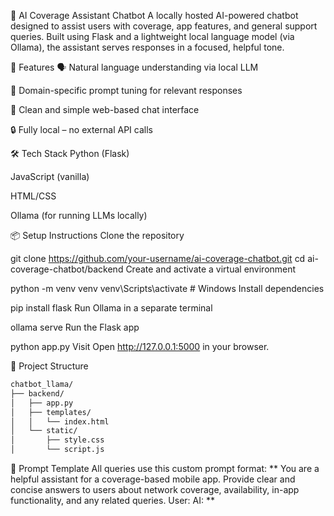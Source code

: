 🧠 AI Coverage Assistant Chatbot
A locally hosted AI-powered chatbot designed to assist users with coverage, app features, and general support queries. Built using Flask and a lightweight local language model (via Ollama), the assistant serves responses in a focused, helpful tone.

🚀 Features
🗣️ Natural language understanding via local LLM

📡 Domain-specific prompt tuning for relevant responses

💬 Clean and simple web-based chat interface

🔒 Fully local – no external API calls

🛠 Tech Stack
Python (Flask)

JavaScript (vanilla)

HTML/CSS

Ollama (for running LLMs locally)

📦 Setup Instructions
Clone the repository

git clone https://github.com/your-username/ai-coverage-chatbot.git
cd ai-coverage-chatbot/backend
Create and activate a virtual environment


python -m venv venv
venv\Scripts\activate   # Windows
Install dependencies

pip install flask
Run Ollama in a separate terminal


ollama serve
Run the Flask app


python app.py
Visit
Open http://127.0.0.1:5000 in your browser.

📂 Project Structure
``` bash
chatbot_llama/
├── backend/
│   ├── app.py
│   ├── templates/
│   │   └── index.html
│   └── static/
│       ├── style.css
│       └── script.js
 ```
🤖 Prompt Template
All queries use this custom prompt format:
**
You are a helpful assistant for a coverage-based mobile app. Provide clear and concise answers to users about network coverage, availability, in-app functionality, and any related queries.
User: <message>
AI:
**
